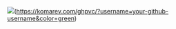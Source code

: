 ![](https://komarev.com/ghpvc/?username=yvoisen)(https://komarev.com/ghpvc/?username=your-github-username&color=green)
